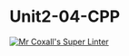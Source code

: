 # Unit2-04-CPP
[![Mr Coxall's Super Linter](https://github.com/ICS3U-Programming-Xiaohan-T/Unit2-04-CPP/workflows/Mr%20Coxall's%20Super%20Linter/badge.svg)](https://github.com/ICS3U-Programming-Xiaohan-T/Unit2-04-CPP/actions/)
